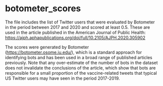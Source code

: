 # botometer_scores
The file includes the list of Twitter users that were evaluated by Botometer in the period between 2017 and 2020 and scored at least 0.5. These are used in the article published in the American Journal of Public Health: https://ajph.aphapublications.org/doi/full/10.2105/AJPH.2020.305902

The scores were generated by Botometer (https://botometer.osome.iu.edu/), which is a standard approach for identifying bots and has been used in a broad range of published articles previously. Note that any over-estimate of the number of bots in the dataset does not invalidate the conclusions of the article, which show that bots are responsible for a small proportion of the vaccine-related tweets that typical US Twitter users may have seen in the period 2017-2019.
